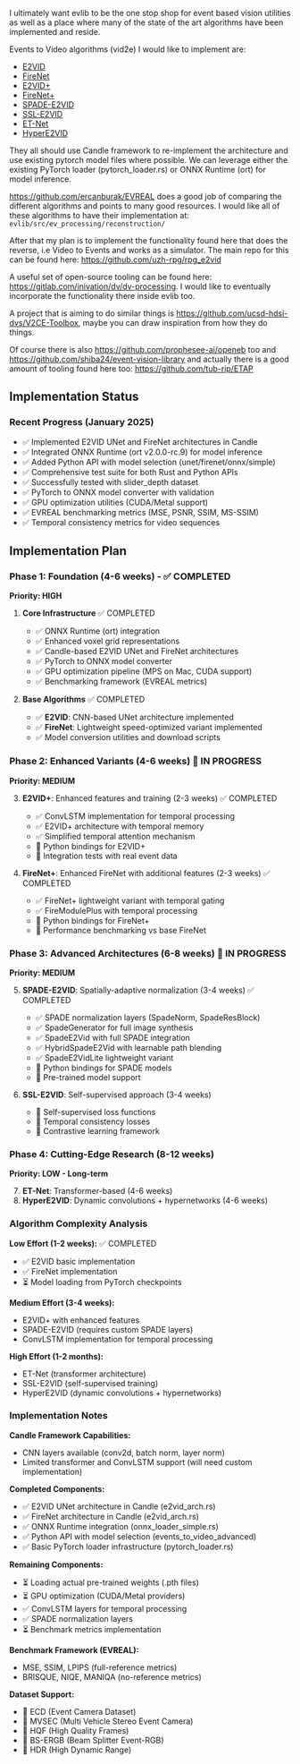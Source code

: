 I ultimately want evlib to be the one stop shop for event based vision utilities
as well as a place where many of the state of the art algorithms have been
implemented and reside.

Events to Video algorithms (vid2e) I would like to implement are:

- [E2VID](https://github.com/uzh-rpg/rpg_e2vid)
- [FireNet](https://github.com/cedric-scheerlinck/rpg_e2vid/tree/cedric/firenet)
- [E2VID+](https://github.com/TimoStoff/event_cnn_minimal)
- [FireNet+](https://github.com/TimoStoff/event_cnn_minimal)
- [SPADE-E2VID](https://github.com/RodrigoGantier/SPADE_E2VID)
- [SSL-E2VID](https://github.com/tudelft/ssl_e2vid)
- [ET-Net](https://github.com/WarranWeng/ET-Net)
- [HyperE2VID](https://github.com/ercanburak/HyperE2VID)

They all should use Candle framework to re-implement the architecture and use
existing pytorch model files where possible. We can leverage either the existing
PyTorch loader (pytorch_loader.rs) or ONNX Runtime (ort) for model inference.

https://github.com/ercanburak/EVREAL does a good job of comparing the different
algorithms and points to many good resources. I would like all of these
algorithms to have their implementation at: `evlib/src/ev_processing/reconstruction/`

After that my plan is to implement the functionality found here that does the
reverse, i.e Video to Events and works as a simulator. The main repo for this
can be found here: https://github.com/uzh-rpg/rpg_e2vid

A useful set of open-source tooling can be found here:
https://gitlab.com/inivation/dv/dv-processing. I would like to eventually
incorporate the functionality there inside evlib too.

A project that is aiming to do similar things is
https://github.com/ucsd-hdsi-dvs/V2CE-Toolbox, maybe you can draw inspiration
from how they do things.

Of course there is also https://github.com/prophesee-ai/openeb too and
https://github.com/shiba24/event-vision-library and actually there is a good
amount of tooling found here too: https://github.com/tub-rip/ETAP

## Implementation Status

### Recent Progress (January 2025)
- ✅ Implemented E2VID UNet and FireNet architectures in Candle
- ✅ Integrated ONNX Runtime (ort v2.0.0-rc.9) for model inference
- ✅ Added Python API with model selection (unet/firenet/onnx/simple)
- ✅ Comprehensive test suite for both Rust and Python APIs
- ✅ Successfully tested with slider_depth dataset
- ✅ PyTorch to ONNX model converter with validation
- ✅ GPU optimization utilities (CUDA/Metal support)
- ✅ EVREAL benchmarking metrics (MSE, PSNR, SSIM, MS-SSIM)
- ✅ Temporal consistency metrics for video sequences

## Implementation Plan

### Phase 1: Foundation (4-6 weeks) - ✅ COMPLETED

**Priority: HIGH**

1. **Core Infrastructure** ✅ COMPLETED
   - ✅ ONNX Runtime (ort) integration
   - ✅ Enhanced voxel grid representations
   - ✅ Candle-based E2VID UNet and FireNet architectures
   - ✅ PyTorch to ONNX model converter
   - ✅ GPU optimization pipeline (MPS on Mac, CUDA support)
   - ✅ Benchmarking framework (EVREAL metrics)

2. **Base Algorithms** ✅ COMPLETED
   - ✅ **E2VID**: CNN-based UNet architecture implemented
   - ✅ **FireNet**: Lightweight speed-optimized variant implemented
   - ✅ Model conversion utilities and download scripts

### Phase 2: Enhanced Variants (4-6 weeks) 🚧 IN PROGRESS

**Priority: MEDIUM**

3. **E2VID+**: Enhanced features and training (2-3 weeks) ✅ COMPLETED
   - ✅ ConvLSTM implementation for temporal processing
   - ✅ E2VID+ architecture with temporal memory
   - ✅ Simplified temporal attention mechanism
   - 🔲 Python bindings for E2VID+
   - 🔲 Integration tests with real event data

4. **FireNet+**: Enhanced FireNet with additional features (2-3 weeks) ✅ COMPLETED
   - ✅ FireNet+ lightweight variant with temporal gating
   - ✅ FireModulePlus with temporal processing
   - 🔲 Python bindings for FireNet+
   - 🔲 Performance benchmarking vs base FireNet

### Phase 3: Advanced Architectures (6-8 weeks) 🚧 IN PROGRESS

**Priority: MEDIUM**

5. **SPADE-E2VID**: Spatially-adaptive normalization (3-4 weeks) ✅ COMPLETED
   - ✅ SPADE normalization layers (SpadeNorm, SpadeResBlock)
   - ✅ SpadeGenerator for full image synthesis
   - ✅ SpadeE2Vid with full SPADE integration
   - ✅ HybridSpadeE2Vid with learnable path blending
   - ✅ SpadeE2VidLite lightweight variant
   - 🔲 Python bindings for SPADE models
   - 🔲 Pre-trained model support

6. **SSL-E2VID**: Self-supervised approach (3-4 weeks)
   - 🔲 Self-supervised loss functions
   - 🔲 Temporal consistency losses
   - 🔲 Contrastive learning framework

### Phase 4: Cutting-Edge Research (8-12 weeks)

**Priority: LOW - Long-term**

7. **ET-Net**: Transformer-based (4-6 weeks)
8. **HyperE2VID**: Dynamic convolutions + hypernetworks (4-6 weeks)

### Algorithm Complexity Analysis

**Low Effort (1-2 weeks):** ✅ COMPLETED

- ✅ E2VID basic implementation
- ✅ FireNet implementation
- ⏳ Model loading from PyTorch checkpoints

**Medium Effort (3-4 weeks):**

- E2VID+ with enhanced features
- SPADE-E2VID (requires custom SPADE layers)
- ConvLSTM implementation for temporal processing

**High Effort (1-2 months):**

- ET-Net (transformer architecture)
- SSL-E2VID (self-supervised training)
- HyperE2VID (dynamic convolutions + hypernetworks)

### Implementation Notes

**Candle Framework Capabilities:**

- CNN layers available (conv2d, batch norm, layer norm)
- Limited transformer and ConvLSTM support (will need custom implementation)

**Completed Components:**

- ✅ E2VID UNet architecture in Candle (e2vid_arch.rs)
- ✅ FireNet architecture in Candle (e2vid_arch.rs)
- ✅ ONNX Runtime integration (onnx_loader_simple.rs)
- ✅ Python API with model selection (events_to_video_advanced)
- ✅ Basic PyTorch loader infrastructure (pytorch_loader.rs)

**Remaining Components:**

- ⏳ Loading actual pre-trained weights (.pth files)
- ⏳ GPU optimization (CUDA/Metal providers)
- ✅ ConvLSTM layers for temporal processing
- ✅ SPADE normalization layers
- ⏳ Benchmark metrics implementation

**Benchmark Framework (EVREAL):**

- MSE, SSIM, LPIPS (full-reference metrics)
- BRISQUE, NIQE, MANIQA (no-reference metrics)

**Dataset Support:**

- 🔲 ECD (Event Camera Dataset)
- 🔲 MVSEC (Multi Vehicle Stereo Event Camera)
- 🔲 HQF (High Quality Frames)
- 🔲 BS-ERGB (Beam Splitter Event-RGB)
- 🔲 HDR (High Dynamic Range)
